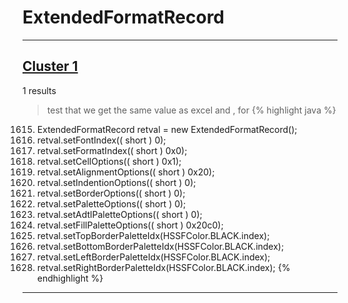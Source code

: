 # ExtendedFormatRecord

***

## [Cluster 1](./1)
1 results
> test that we get the same value as excel and , for 
{% highlight java %}
1615. ExtendedFormatRecord retval = new ExtendedFormatRecord();
1617. retval.setFontIndex(( short ) 0);
1618. retval.setFormatIndex(( short ) 0x0);
1619. retval.setCellOptions(( short ) 0x1);
1620. retval.setAlignmentOptions(( short ) 0x20);
1621. retval.setIndentionOptions(( short ) 0);
1622. retval.setBorderOptions(( short ) 0);
1623. retval.setPaletteOptions(( short ) 0);
1624. retval.setAdtlPaletteOptions(( short ) 0);
1625. retval.setFillPaletteOptions(( short ) 0x20c0);
1626. retval.setTopBorderPaletteIdx(HSSFColor.BLACK.index);
1627. retval.setBottomBorderPaletteIdx(HSSFColor.BLACK.index);
1628. retval.setLeftBorderPaletteIdx(HSSFColor.BLACK.index);
1629. retval.setRightBorderPaletteIdx(HSSFColor.BLACK.index);
{% endhighlight %}

***

